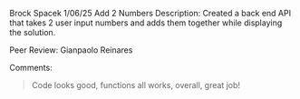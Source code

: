 Brock Spacek
1/06/25
Add 2 Numbers
Description: Created a back end API that takes 2 user input numbers and adds them together while displaying the solution.

Peer Review: Gianpaolo Reinares

Comments: 
> Code looks good, functions all works, overall, great job!
